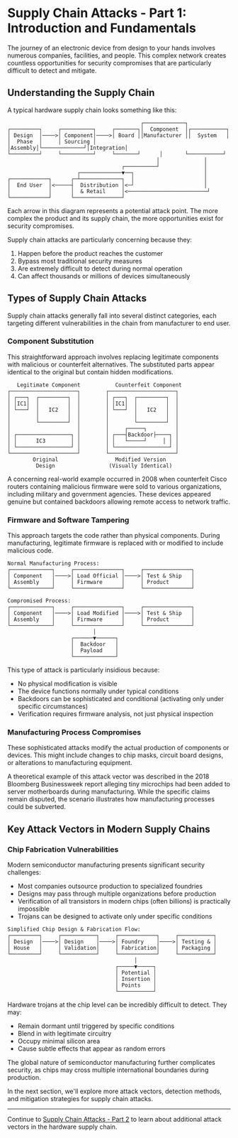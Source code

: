 # Supply Chain Attacks - Part 1: Introduction and Fundamentals

The journey of an electronic device from design to your hands involves numerous companies, facilities, and people. This complex network creates countless opportunities for security compromises that are particularly difficult to detect and mitigate.

## Understanding the Supply Chain

A typical hardware supply chain looks something like this:

```
                                          ┌─────────────┐
┌─────────┐     ┌──────────┐     ┌───────┐│  Component  │┌───────────┐
│ Design  │────>│ Component│────>│ Board ││Manufacturer ││  System   │
│  Phase  │     │ Sourcing │     │Assembly│└─────────────┘│Integration│
└─────────┘     └──────────┘     └───────┘      │       └───────────┘
                                               │              │
                                    ┌──────────┘              │
                      ┌─────────────▼──┐                      │
┌────────────┐      ┌─┴─────────────┐  │                      │
│  End User  │<─────┤  Distribution │<─┘                      │
│            │      │  & Retail     │<─────────────────────────┘
└────────────┘      └───────────────┘
```

Each arrow in this diagram represents a potential attack point. The more complex the product and its supply chain, the more opportunities exist for security compromises.

Supply chain attacks are particularly concerning because they:

1. Happen before the product reaches the customer
2. Bypass most traditional security measures
3. Are extremely difficult to detect during normal operation
4. Can affect thousands or millions of devices simultaneously

## Types of Supply Chain Attacks

Supply chain attacks generally fall into several distinct categories, each targeting different vulnerabilities in the chain from manufacturer to end user.

### Component Substitution

This straightforward approach involves replacing legitimate components with malicious or counterfeit alternatives. The substituted parts appear identical to the original but contain hidden modifications.

```
   Legitimate Component           Counterfeit Component
┌─────────────────────┐        ┌─────────────────────┐
│ ┌───┐  ┌─────────┐  │        │ ┌───┐  ┌─────────┐  │
│ │IC1│  │         │  │        │ │IC1│  │         │  │
│ └───┘  │   IC2   │  │        │ └───┘  │   IC2   │  │
│        │         │  │        │        │         │  │
│        └─────────┘  │        │        └─────────┘  │
│                     │        │     ┌─────┐         │
│ ┌─────────────────┐ │        │ ┌───┤Backdoor├────┐ │
│ │      IC3        │ │        │ │   └─────┘     │ │ │
│ └─────────────────┘ │        │ └─────────────────┘ │
└─────────────────────┘        └─────────────────────┘
        Original                  Modified Version
         Design                 (Visually Identical)
```

A concerning real-world example occurred in 2008 when counterfeit Cisco routers containing malicious firmware were sold to various organizations, including military and government agencies. These devices appeared genuine but contained backdoors allowing remote access to network traffic.

### Firmware and Software Tampering

This approach targets the code rather than physical components. During manufacturing, legitimate firmware is replaced with or modified to include malicious code.

```
Normal Manufacturing Process:
┌─────────────┐     ┌───────────────┐     ┌───────────────┐
│ Component   │────>│ Load Official │────>│ Test & Ship   │
│ Assembly    │     │ Firmware      │     │ Product       │
└─────────────┘     └───────────────┘     └───────────────┘

Compromised Process:
┌─────────────┐     ┌───────────────┐     ┌───────────────┐
│ Component   │────>│ Load Modified │────>│ Test & Ship   │
│ Assembly    │     │ Firmware      │     │ Product       │
└─────────────┘     └───────────────┘     └───────────────┘
                           │
                    ┌──────▼──────┐
                    │  Backdoor   │
                    │  Payload    │
                    └─────────────┘
```

This type of attack is particularly insidious because:

- No physical modification is visible
- The device functions normally under typical conditions
- Backdoors can be sophisticated and conditional (activating only under specific circumstances)
- Verification requires firmware analysis, not just physical inspection

### Manufacturing Process Compromises

These sophisticated attacks modify the actual production of components or devices. This might include changes to chip masks, circuit board designs, or alterations to manufacturing equipment.

A theoretical example of this attack vector was described in the 2018 Bloomberg Businessweek report alleging tiny microchips had been added to server motherboards during manufacturing. While the specific claims remain disputed, the scenario illustrates how manufacturing processes could be subverted.

## Key Attack Vectors in Modern Supply Chains

### Chip Fabrication Vulnerabilities

Modern semiconductor manufacturing presents significant security challenges:

- Most companies outsource production to specialized foundries
- Designs may pass through multiple organizations before production
- Verification of all transistors in modern chips (often billions) is practically impossible
- Trojans can be designed to activate only under specific conditions

```
Simplified Chip Design & Fabrication Flow:
┌─────────┐     ┌───────────┐     ┌────────────┐     ┌───────────┐
│ Design  │────>│ Design    │────>│ Foundry    │────>│ Testing & │
│ House   │     │ Validation│     │ Fabrication│     │ Packaging │
└─────────┘     └───────────┘     └────────────┘     └───────────┘
                                        │
                                  ┌─────▼─────┐
                                  │ Potential │
                                  │ Insertion │
                                  │ Points    │
                                  └───────────┘
```

Hardware trojans at the chip level can be incredibly difficult to detect. They may:

- Remain dormant until triggered by specific conditions
- Blend in with legitimate circuitry
- Occupy minimal silicon area
- Cause subtle effects that appear as random errors

The global nature of semiconductor manufacturing further complicates security, as chips may cross multiple international boundaries during production.

In the next section, we'll explore more attack vectors, detection methods, and mitigation strategies for supply chain attacks.

---

Continue to [Supply Chain Attacks - Part 2](./05-supply-chain-2.md) to learn about additional attack vectors in the hardware supply chain.
